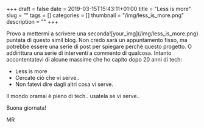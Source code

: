 +++
draft = false
date = 2019-03-15T15:43:11+01:00
title = "Less is more"
slug = ""
tags = []
categories = []
thumbnail = "/img/less_is_more.png"
description = ""
+++
<DIV  style="float:right;">![your_img](/img/less_is_more.png)</DIV>
Provo a mettermi a scrivere una seconda puntata di questo simil blog. Non credo sarà un appuntamento fisso, ma potrebbe essere una serie di post per spiegare perchè questo progetto. O addirittura una serie di interventi a commento di qualcosa. Intanto accontentatevi di alcune massime che ho capito dopo 20 anni di tech:

- Less is more
- Cercate ciò che vi serve..
- Non fatevi dire dagli altri cosa vi serve.

Il mondo oramai è pieno di tech.. usatela se vi serve..

Buona giornata!

MR
